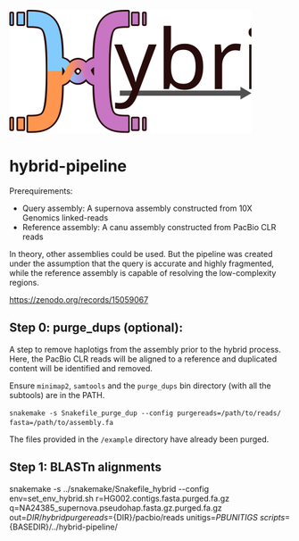 ![hybrid image](https://github.com/ScottMastro/hybrid-pipeline/blob/master/hybrid.svg)
# hybrid-pipeline 

Prerequirements:

- Query assembly: A supernova assembly constructed from 10X Genomics linked-reads
- Reference assembly: A canu assembly constructed from PacBio CLR reads

In theory, other assemblies could be used. But the pipeline was created under the assumption that the query is accurate and highly fragmented, while the reference assembly is capable of resolving the low-complexity regions.


https://zenodo.org/records/15059067



## Step 0: purge_dups (optional):

A step to remove haplotigs from the assembly prior to the hybrid process. Here, the PacBio CLR reads will be aligned to a reference and duplicated content will be identified and removed.

Ensure `minimap2`, `samtools` and the `purge_dups` bin directory (with all the subtools) are in the PATH.

`snakemake -s Snakefile_purge_dup --config purgereads=/path/to/reads/ fasta=/path/to/assembly.fa`

The files provided in the `/example` directory have already been purged.

## Step 1: BLASTn alignments






snakemake -s ../snakemake/Snakefile_hybrid --config env=set_env_hybrid.sh r=HG002.contigs.fasta.purged.fa.gz q=NA24385_supernova.pseudohap.fasta.gz.purged.fa.gz \
 out=${DIR}/hybrid purgereads=${DIR}/pacbio/reads unitigs=$PBUNITIGS  \
        scripts=${BASEDIR}/../hybrid-pipeline/  
